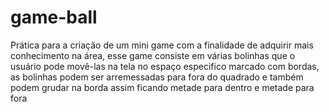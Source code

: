 # game-ball
Prática para a criação de um mini game com a finalidade de adquirir mais conhecimento na área, esse game consiste em várias bolinhas que o usuário pode movê-las na tela no espaço especifico marcado com bordas, as bolinhas podem ser arremessadas para fora do quadrado e também podem grudar na borda assim ficando metade para dentro e metade  para fora
